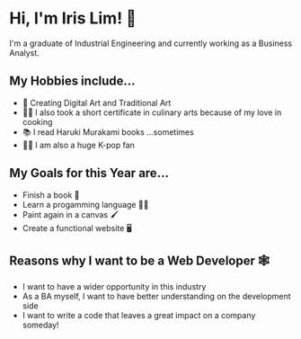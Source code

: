 # Hi, I'm Iris Lim! 👾

I'm a graduate of Industrial Engineering and currently working as a Business Analyst.

## My Hobbies include...
- 🎨 Creating Digital Art and Traditional Art
- 👩‍🍳 I also took a short certificate in culinary arts because of my love in cooking
- 📚 I read Haruki Murakami books ...sometimes 
- 👩‍🎤 I am also a huge K-pop fan

## My Goals for this Year are...
- Finish a book 🔖
- Learn a progamming language 👩‍💻
- Paint again in a canvas 🖌
- Create a functional website 🖥

## Reasons why I want to be a Web Developer 🕸
- I want to have a wider opportunity in this industry
- As a BA myself, I want to have better understanding on the development side
- I want to write a code that leaves a great impact on a company someday!